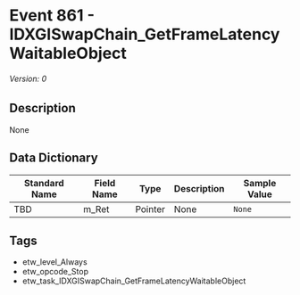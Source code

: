 # Event 861 - IDXGISwapChain_GetFrameLatencyWaitableObject
###### Version: 0

## Description
None

## Data Dictionary
|Standard Name|Field Name|Type|Description|Sample Value|
|---|---|---|---|---|
|TBD|m_Ret|Pointer|None|`None`|

## Tags
* etw_level_Always
* etw_opcode_Stop
* etw_task_IDXGISwapChain_GetFrameLatencyWaitableObject